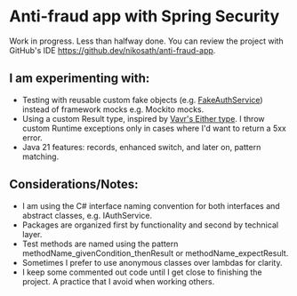 # Anti-fraud app with Spring Security
Work in progress. Less than halfway done. You can review the project with GitHub's IDE https://github.dev/nikosath/anti-fraud-app.

## I am experimenting with:
  - Testing with reusable custom fake objects (e.g. [FakeAuthService](src/test/java/antifraud/security/service/FakeAuthService.java)) instead of framework mocks e.g. Mockito mocks.
- Using a custom Result type, inspired by [Vavr's Either type](https://docs.vavr.io/#_either). I throw custom Runtime exceptions only in cases where I'd want to return a 5xx error. 
- Java 21 features: records, enhanced switch, and later on, pattern matching.
## Considerations/Notes:
- I am using the C# interface naming convention for both interfaces and abstract classes, e.g. IAuthService.
- Packages are organized first by functionality and second by technical layer.
- Test methods are named using the pattern methodName_givenCondition_thenResult or methodName_expectResult.
- Sometimes I prefer to use anonymous classes over lambdas for clarity.
- I keep some commented out code until I get close to finishing the project. A practice that I avoid when working others.

